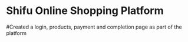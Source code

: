 # Shifu Online Shopping Platform
#Created a login, products, payment and completion page as part of the platform
